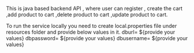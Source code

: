 This is java based backend API , where user can  register , create the cart ,add product to cart ,delete product to cart ,update product to cart.

To run the service locally you need to create local.properties file under resources folder and provide below values in it.
dburl= ${provide your values}
dbpassword= ${provide your values}
dbusername= ${provide your values}

